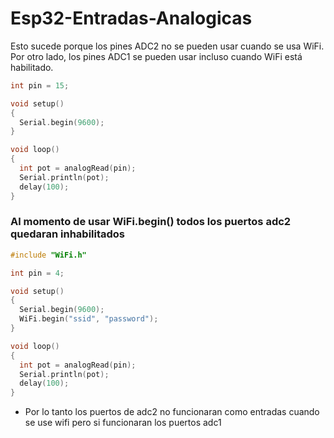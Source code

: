 # Esp32-Entradas-Analogicas
Esto sucede porque los pines ADC2 no se pueden usar cuando se usa WiFi.
Por otro lado, los pines ADC1 se pueden usar incluso cuando WiFi está habilitado.

```c++
int pin = 15;

void setup()
{
  Serial.begin(9600);
}

void loop()
{
  int pot = analogRead(pin);
  Serial.println(pot);
  delay(100);
}
```
### Al momento de usar WiFi.begin() todos los puertos adc2 quedaran inhabilitados
```c++
#include "WiFi.h"

int pin = 4;

void setup()
{
  Serial.begin(9600);
  WiFi.begin("ssid", "password");
}

void loop()
{
  int pot = analogRead(pin);
  Serial.println(pot);
  delay(100);
}

```
* Por lo tanto los puertos de adc2 no funcionaran como entradas cuando se use wifi pero si funcionaran los puertos adc1
